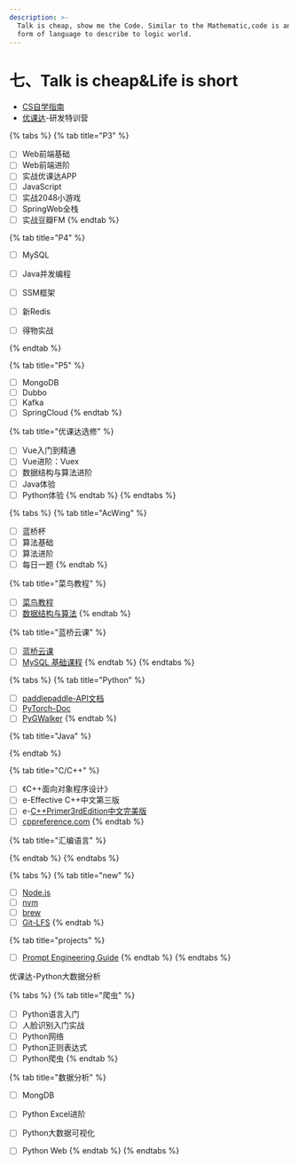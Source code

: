 ```yaml
---
description: >-
  Talk is cheap, show me the Code. Similar to the Mathematic,code is another
  form of language to describe to logic world.
---
```


# 七、Talk is cheap\&Life is short

* [CS自学指南](https://csdiy.wiki)
* [优课达](https://apps.youkeda.com/learn)-研发特训营

{% tabs %}
{% tab title="P3" %}
* [ ] Web前端基础
* [ ] Web前端进阶
* [ ] 实战优课达APP
* [ ] JavaScript
* [ ] 实战2048小游戏
* [ ] SpringWeb全栈
* [ ] 实战豆瓣FM
{% endtab %}

{% tab title="P4" %}
* [ ] MySQL
* [ ] Java并发编程
* [ ] SSM框架
* [ ] 新Redis
* [ ] 得物实战


{% endtab %}

{% tab title="P5" %}
* [ ] MongoDB
* [ ] Dubbo
* [ ] Kafka
* [ ] SpringCloud
{% endtab %}

{% tab title="优课达选修" %}
* [ ] Vue入门到精通
* [ ] Vue进阶：Vuex
* [ ] 数据结构与算法进阶
* [ ] Java体验
* [ ] Python体验
{% endtab %}
{% endtabs %}

{% tabs %}
{% tab title="AcWing" %}
* [ ] 蓝桥杯
* [ ] 算法基础
* [ ] 算法进阶
* [ ] 每日一题
{% endtab %}

{% tab title="菜鸟教程" %}
* [ ] [菜鸟教程](https://www.runoob.com/)
* [ ] [数据结构与算法](https://www.runoob.com/data-structures/data-structures-tutorial.html)
{% endtab %}

{% tab title="蓝桥云课" %}
* [ ] [蓝桥云课](https://www.lanqiao.cn/)
* [ ] [MySQL 基础课程](https://www.lanqiao.cn/courses/9)
{% endtab %}
{% endtabs %}

{% tabs %}
{% tab title="Python" %}
* [ ] [paddlepaddle-API文档](https://www.paddlepaddle.org.cn/documentation/docs/zh/api/index\_cn.html)
* [ ] [PyTorch-Doc](https://pytorch.org/docs/stable/index.html)
* [ ] [PyGWalker](https://pypi.org/project/pygwalker/)
{% endtab %}

{% tab title="Java" %}

{% endtab %}

{% tab title="C/C++" %}
* [ ] 《C++面向对象程序设计》
* [ ] e-Effective C++中文第三版
* [ ] e-[C++Primer3rdEdition中文完美版](https://www.aliyundrive.com/s/M2faiAr86Ve)
* [ ] [cppreference.com](https://en.cppreference.com/w/)
{% endtab %}

{% tab title="汇编语言" %}

{% endtab %}
{% endtabs %}

{% tabs %}
{% tab title="new" %}
* [ ] [Node.js](http://nodejs.cn/api/)
* [ ] [nvm](https://github.com/nvm-sh/nvm)
* [ ] [brew](https://brew.sh/)
* [ ] [Git-LFS](https://git-lfs.com/)
{% endtab %}

{% tab title="projects" %}
* [ ] [Prompt Engineering Guide](https://github.com/dair-ai/Prompt-Engineering-Guide)
{% endtab %}
{% endtabs %}

优课达-Python大数据分析

{% tabs %}
{% tab title="爬虫" %}
* [ ] Python语言入门
* [ ] 人脸识别入门实战
* [ ] Python网络
* [ ] Python正则表达式
* [ ] Python爬虫
{% endtab %}

{% tab title="数据分析" %}
* [ ] MongDB
* [ ] Python Excel进阶
* [ ] Python大数据可视化
* [ ] Python Web
{% endtab %}
{% endtabs %}

